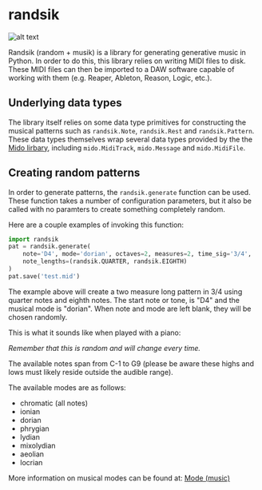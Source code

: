 # randsik

![alt text](https://travis-ci.org/travishathaway/randsik.png?branch=master "Travis CI Status")

Randsik (random + musik) is a library for generating generative music in Python. In order
to do this, this library relies on writing MIDI files to disk. These MIDI files can then
be imported to a DAW software capable of working with them (e.g. Reaper, Ableton, Reason, Logic, etc.).

## Underlying data types
The library itself relies on some data type primitives for constructing the musical patterns such as
`randsik.Note`, `randsik.Rest` and `randsik.Pattern`. These data types themselves wrap several data types
provided by the the [Mido lirbary](https://mido.readthedocs.io/en/latest/), including `mido.MidiTrack`,
`mido.Message` and `mido.MidiFile`.

## Creating random patterns
In order to generate patterns, the `randsik.generate` function can be used. These function takes
a number of configuration parameters, but it also be called with no paramters to create something
completely random.

Here are a couple examples of invoking this function:

```python
import randsik
pat = randsik.generate(
    note='D4', mode='dorian', octaves=2, measures=2, time_sig='3/4',
    note_lengths=(randsik.QUARTER, randsik.EIGHTH)
)
pat.save('test.mid')
```

The example above will create a two measure long pattern in 3/4 using quarter notes and eighth notes. 
The start note or tone, is "D4" and the musical mode is "dorian". When note and mode are left blank,
they will be chosen randomly.

This is what it sounds like when played with a piano:
<audio>
  <source src="examples/example_1_audio.mp3" type="audio/mpeg">
</audio>

*Remember that this is random and will change every time.*

The available notes span from C-1 to G9 (please be aware these highs and lows must likely reside outside
the audible range).

The available modes are as follows:

- chromatic (all notes)
- ionian
- dorian
- phrygian
- lydian
- mixolydian
- aeolian
- locrian

More information on musical modes can be found at: [Mode (music)](https://en.wikipedia.org/wiki/Mode_\(music\))

